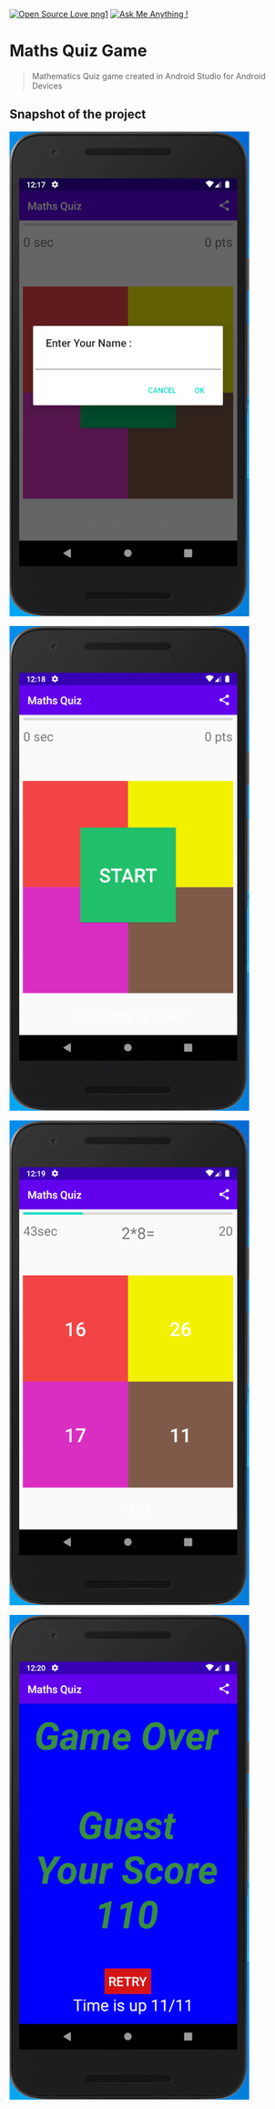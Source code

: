 
[![Open Source Love png1](https://badges.frapsoft.com/os/v1/open-source.png?v=103)](https://github.com/ellerbrock/open-source-badges/)
[![Ask Me Anything !](https://img.shields.io/badge/Ask%20me-anything-1abc9c.svg)](https://GitHub.com/tauseefansari/)

# Maths Quiz Game
> Mathematics Quiz game created in Android Studio for Android Devices

## Snapshot of the project

![](output/ss1.PNG)

![](output/ss2.PNG)

![](output/ss3.PNG)

![](output/ss4.PNG)
